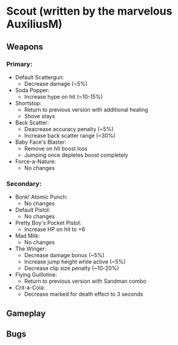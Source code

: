 # Scout (written by the marvelous AuxiliusM)

## Weapons
### Primary:

- Default Scattergun:
  - Decrease damage (~5%)
- Soda Popper: 
  - Increase hype on hit (~10-15%)
- Shortstop: 
  - Return to previous version with additional healing
  - Shove stays
- Back Scatter:
  - Deacrease accuracy penalty (~5%)
  - Increase back scatter range (~30%)
- Baby Face's Blaster: 
  - Remove on hit boost loss
  - Jumping once depletes boost completely
- Force-a-Nature: 
  - No changes

### Secondary:

- Bonk! Atomic Punch:
  - No changes
- Default Pistol: 
  - No changes
- Pretty Boy's Pocket Pistol:
  - Increase HP on hit to +6
- Mad Milk:
  - No changes
- The Winger:
  - Decrease damage bonus (~5%)
  - Increase jump height while active (~5%)
  - Decrease clip size penalty (~10-20%)
- Flying Guillotine:
  - Return to previous version with Sandman combo
- Crit-a-Cola:
  - Decrease marked for death effect to 3 seconds


## Gameplay

## Bugs
